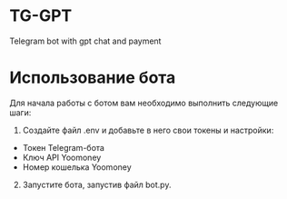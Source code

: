 # TG-GPT
Telegram bot with gpt chat and payment


# Использование бота
Для начала работы с ботом вам необходимо выполнить следующие шаги:

1. Создайте файл .env и добавьте в него свои токены и настройки:
 * Токен Telegram-бота
 * Ключ API Yoomoney
 * Номер кошелька Yoomoney
2. Запустите бота, запустив файл bot.py.
